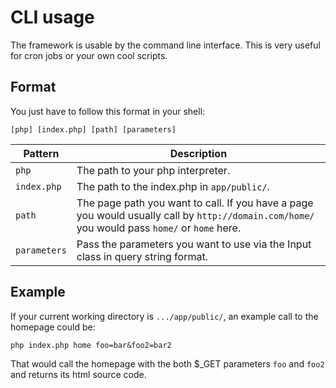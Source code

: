 CLI usage
=============================

The framework is usable by the command line interface. This is very useful for cron jobs or your own cool scripts.

Format
------

You just have to follow this format in your shell:

~~~{.bash}
[php] [index.php] [path] [parameters]
~~~


Pattern | Description
--------| ------------
`php` | The path to your php interpreter.
`index.php` | The path to the index.php in `app/public/`.
`path` | The page path you want to call. If you have a page you would usually call by `http://domain.com/home/` you would pass `home/` or `home` here.
`parameters` | Pass the parameters you want to use via the Input class in query string format.



Example
-------

If your current working directory is `.../app/public/`, an example call to the homepage could be:
~~~{.bash}
php index.php home foo=bar&foo2=bar2
~~~

That would call the homepage with the both $_GET parameters `foo` and `foo2` and returns its html source code.
